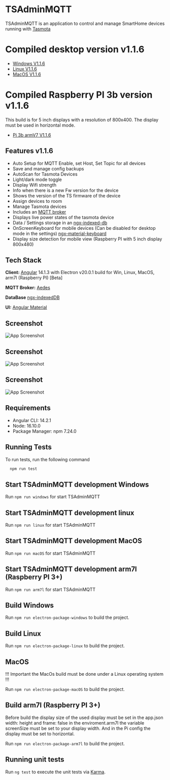 
# TSAdminMQTT

TSAdminMQTT is an application to control and manage SmartHome devices running with [Tasmota](https://github.com/arendst/Tasmota) 

# Compiled desktop version v1.1.6

- [Windows V1.1.6](https://www.dropbox.com/s/thubiu82jrimhaq/TSAdminMQTT_v1.1.6-windows.zip?dl=1)
- [Linux V1.1.6](https://www.dropbox.com/s/k6056ev6j80dnq1/TSAdminMQTT_v1.1.6-Linux.zip?dl=1)
- [MacOS V1.1.6](https://www.dropbox.com/s/rvadyier5afe4nb/TSAdminMQTT_v1.1.6-MacOS.zip?dl=1)

# Compiled Raspberry PI 3b version v1.1.6

This build is for 5 inch displays with a resolution of 800x400. The display must be used in horizontal mode.

- [Pi 3b armV7 V1.1.6](https://www.dropbox.com/s/p2vd4hddfa0taan/TSAdminMQTT_v1.1.6-armv7l.zip?dl=1)

## Features v1.1.6

- Auto Setup for MQTT Enable, set Host, Set Topic for all devices
- Save and manage config backups
- AutoScan for Tasmota Devices
- Light/dark mode toggle
- Display Wifi strength
- Info when there is a new Fw version for the device
- Shows the version of the TS firmware of the device 
- Assign devices to room
- Manage Tasmota devices
- Includes an [MQTT broker](https://github.com/moscajs/aedes)
- Displays live power states of the tasmota device
- Data / Settings storage in an [ngx-indexed-db](https://github.com/assuncaocharles/ngx-indexed-db)
- OnScreenKeyboard for mobile devices (Can be disabled for desktop mode in the settings) [ngx-material-keyboard](https://github.com/ngx-material-keyboard)
- Display size detection for mobile view (Raspberry PI with 5 inch display 800x480)


## Tech Stack

**Client:** [Angular](https://angular.io/) 14.1.3 with Electron v20.0.1 build for Win, Linux, MacOS, arm7l (Raspberry PI) [Beta] 

**MQTT Broker:** [Aedes](https://github.com/moscajs/aedes)

**DataBase** [ngx-indexedDB](https://github.com/assuncaocharles/ngx-indexed-db)

**UI:** [Angular Material](https://material.angular.io/)


## Screenshot
![App Screenshot](https://i.postimg.cc/bdfyVf8L/setup5.png)

## Screenshot
![App Screenshot](https://i.postimg.cc/nVCkqjz0/setup8.png)

## Screenshot
![App Screenshot](https://i.postimg.cc/mg8zdjpM/mqttAuto.png)

## Requirements

- Angular CLI: 14.2.1
- Node: 16.10.0
- Package Manager: npm 7.24.0

## Running Tests

To run tests, run the following command

```bash
  npm run test
```

## Start TSAdminMQTT development Windows

Run `npm run windows` for start TSAdminMQTT 

## Start TSAdminMQTT development linux

Run `npm run linux` for start TSAdminMQTT

## Start TSAdminMQTT development MacOS

Run `npm run macOS` for start TSAdminMQTT

## Start TSAdminMQTT development arm7l (Raspberry PI 3+)

Run `npm run arm7l` for start TSAdminMQTT

## Build Windows

Run `npm run electron-package-windows` to build the project.

## Build Linux 

Run `npm run electron-package-linux` to build the project.

## MacOS

!!! Important the MacOs build must be done under a Linux operating system !!!

Run `npm run electron-package-macOS` to build the project.

## Build arm7l (Raspberry PI 3+)

Before build the display size of the used display must be set in the app.json width: height and frame: false
in the enviroment.arm7l the variable screenSize must be set to your display width.
And in the Pi config the display must be set to horizontal.

Run `npm run electron-package-arm7l` to build the project.

## Running unit tests

Run `ng test` to execute the unit tests via [Karma](https://karma-runner.github.io).
